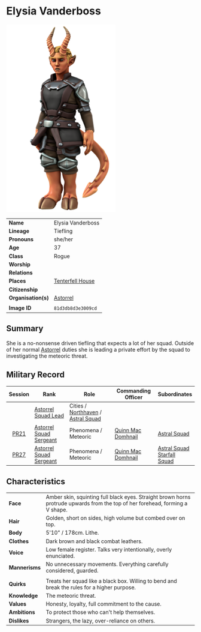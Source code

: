 # Elysia Vanderboss

<img src="https://raw.githubusercontent.com/jesskelsall/astarus-images/main/characters/portraits/81d3db8d3e3009cd.png" height="500" />

|||
| --- | --- |
| **Name** | Elysia Vanderboss | character.4
| **Lineage** | Tiefling |
| **Pronouns** | she/her |
| **Age** | 37 |
| **Class** | Rogue |
| **Worship** | |
| **Relations** | |
| **Places** | [Tenterfell House](../places/buildings/tenterfell-house.md) |
| **Citizenship** | |
| **Organisation(s)** | [Astorrel](../organisations/government/astorrel/astorrel.md) |
|||
| **Image ID** | `81d3db8d3e3009cd` |

## Summary

She is a no-nonsense driven tiefling that expects a lot of her squad. Outside of her normal [Astorrel](../organisations/government/astorrel/astorrel.md) duties she is leading a private effort by the squad to investigating the meteoric threat.

## Military Record

| Session | Rank | Role | Commanding Officer | Subordinates |
|:---:| --- | --- | --- | --- |
|| [Astorrel Squad Lead](../organisations/government/astorrel/ranks/astorrel-squad-lead.md) | Cities / [Northhaven](../places/cities/northhaven.md) / [Astral Squad](../organisations/government/astorrel/squads/astral-squad.md) |||
| [PR21](../sessions/PR21.md) | [Astorrel Squad Sergeant](../organisations/government/astorrel/ranks/astorrel-squad-sergeant.md) | Phenomena / Meteoric | [Quinn Mac Domhnail](quinn-mac-domhnail.md) | [Astral Squad](../organisations/government/astorrel/squads/astral-squad.md) |
| [PR27](../sessions/PR27.md) | [Astorrel Squad Sergeant](../organisations/government/astorrel/ranks/astorrel-squad-sergeant.md) | Phenomena / Meteoric | [Quinn Mac Domhnail](quinn-mac-domhnail.md) | [Astral Squad](../organisations/government/astorrel/squads/astral-squad.md)<br>[Starfall Squad](../organisations/government/astorrel/squads/starfall-squad.md) |


## Characteristics

| | |
| --- | --- |
| **Face** | Amber skin, squinting full black eyes. Straight brown horns protrude upwards from the top of her forehead, forming a V shape. | characteristics.2
| **Hair** | Golden, short on sides, high volume but combed over on top. |
| **Body** | 5'10" / 178cm. Lithe. |
| **Clothes** | Dark brown and black combat leathers. |
| **Voice** | Low female register. Talks very intentionally, overly enunciated. |
| **Mannerisms** | No unnecessary movements. Everything carefully considered, guarded. |
| | |
| **Quirks** | Treats her squad like a black box. Willing to bend and break the rules for a higher purpose. |
| **Knowledge** | The meteoric threat. |
| **Values** | Honesty, loyalty, full commitment to the cause. |
| **Ambitions** | To protect those who can't help themselves. |
| **Dislikes** | Strangers, the lazy, over-reliance on others. |
